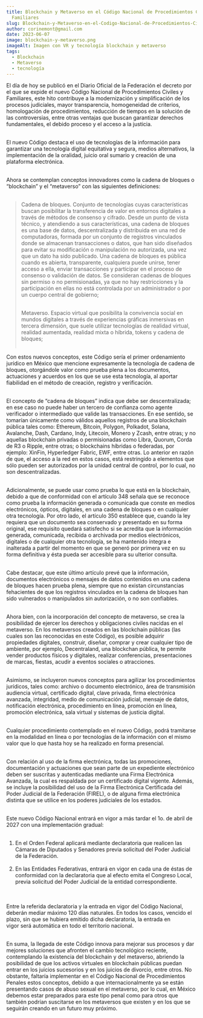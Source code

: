 ```yaml
---
title: Blockchain y Metaverso en el Código Nacional de Procedimientos Civiles y
  Familiares
slug: Blockchain-y-Metaverso-en-el-Codigo-Nacional-de-Procedimientos-Civiles-y-Familiares
author: corinemont@gmail.com
date: 2023-06-07
image: blockchain-y-metaverso.png
imageAlt: Imagen con VR y tecnología blockchain y metaverso
tags:
  - Blockchain
  - Metaverso
  - tecnología
---
```

<!--StartFragment-->

El día de hoy se publicó en el Diario Oficial de la Federación el decreto por el que se expide el nuevo Código Nacional de Procedimientos Civiles y Familiares, este hito contribuye a la modernización y simplificación de los procesos judiciales, mayor transparencia, homogeneidad de criterios, homologación de procedimientos, reducción de tiempos en la solución de las controversias, entre otras ventajas que buscan garantizar derechos fundamentales, el debido proceso y el acceso a la justicia.<br/><br/>

El nuevo Código destaca el uso de tecnologías de la información para garantizar una tecnología digital equitativa y segura, medios alternativos, la implementación de la oralidad, juicio oral sumario y creación de una plataforma electrónica.<br/><br/>

Ahora se contemplan conceptos innovadores como la cadena de bloques o “blockchain” y el “metaverso” con las siguientes definiciones:<br/><br/>

> Cadena de bloques. Conjunto de tecnologías cuyas características buscan posibilitar la transferencia de valor en entornos digitales a través de métodos de consenso y cifrado. Desde un punto de vista técnico, y atendiendo a sus características, una cadena de bloques es una base de datos, descentralizada y distribuida en una red de computadoras, formada por un conjunto de registros vinculados donde se almacenan transacciones o datos, que han sido diseñados para evitar su modificación o manipulación no autorizada, una vez que un dato ha sido publicado. Una cadena de bloques es pública cuando es abierta, transparente, cualquiera puede unirse, tener acceso a ella, enviar transacciones y participar en el proceso de consenso o validación de datos. Se consideran cadenas de bloques sin permiso o no permisionadas, ya que no hay restricciones y la participación en ellas no está controlada por un administrador o por un cuerpo central de gobierno;<br/><br/>
>
> Metaverso. Espacio virtual que posibilita la convivencia social en mundos digitales a través de experiencias gráficas inmersivas en tercera dimensión, que suele utilizar tecnologías de realidad virtual, realidad aumentada, realidad mixta o híbrida, tokens y cadena de bloques;<br/><br/>

Con estos nuevos conceptos, este Código sería el primer ordenamiento jurídico en México que mencione expresamente la tecnología de cadena de bloques, otorgándole valor como prueba plena a los documentos, actuaciones y acuerdos en los que se use esta tecnología, al aportar fiabilidad en el método de creación, registro y verificación. <br/><br/>

El concepto de “cadena de bloques” indica que debe ser descentralizada; en ese caso no puede haber un tercero de confianza como agente verificador o intermediado que valide las transacciones. En ese sentido, se tomarían únicamente como válidos aquellos registros de una blockchain pública tales como: Ethereum, Bitcoin, Polygon, Polkadot, Solana, Avalanche, Dash, Cardano, Indy, Litecoin, Monero y Zcash, entre otras; y no aquellas blockchain privadas o permisionadas como Libra, Quorum, Corda de R3 o Ripple, entre otras; o blockchains híbridas o federadas, por ejemplo: XinFin, Hyperledger Fabric, EWF, entre otras. Lo anterior en razón de que, el acceso a la red en estos casos, está restringido a elementos que sólo pueden ser autorizados por la unidad central de control, por lo cual, no son descentralizadas.<br/><br/>

Adicionalmente, se puede usar como prueba lo que está en la blockchain, debido a que de conformidad con el artículo 348 señala que se reconoce como prueba la información generada o comunicada que conste en medios electrónicos, ópticos, digitales, en una cadena de bloques o en cualquier otra tecnología. Por otro lado, el artículo 350 establece que, cuando la ley requiera que un documento sea conservado y presentado en su forma original, ese requisito quedará satisfecho si se acredita que la información generada, comunicada, recibida o archivada por medios electrónicos, digitales o de cualquier otra tecnología, se ha mantenido íntegra e inalterada a partir del momento en que se generó por primera vez en su forma definitiva y ésta pueda ser accesible para su ulterior consulta. <br/><br/>

Cabe destacar, que este último artículo prevé que la información, documentos electrónicos o mensajes de datos contenidos en una cadena de bloques hacen prueba plena, siempre que no existan circunstancias fehacientes de que los registros vinculados en la cadena de bloques han sido vulnerados o manipulados sin autorización, o no son confiables.<br/><br/>

Ahora bien, con la incorporación del concepto de metaverso, se crea la posibilidad de ejercer los derechos y obligaciones civiles nacidas en el metaverso. En los metaversos creados en las blockchain públicas (las cuales son las reconocidas en este Código), es posible adquirir propiedades digitales, construir, diseñar, comprar y crear cualquier tipo de ambiente, por ejemplo, Decentraland, una blockchan pública, te permite vender productos físicos y digitales, realizar conferencias, presentaciones de marcas, fiestas, acudir a eventos sociales o atracciones.<br/><br/>

Asimismo, se incluyeron nuevos conceptos para agilizar los procedimientos jurídicos, tales como: archivo o documento electrónico, área de transmisión audiencia virtual, certificado digital, clave privada, firma electrónica avanzada, integridad, medio de comunicación judicial, mensaje de datos, notificación electrónica, procedimiento en línea, promoción en línea, promoción electrónica, sala virtual y sistemas de justicia digital.<br/><br/>

Cualquier procedimiento contemplado en el nuevo Código, podrá tramitarse en la modalidad en línea o por tecnologías de la información con el mismo valor que lo que hasta hoy se ha realizado en forma presencial.<br/><br/>

Con relación al uso de la firma electrónica, todas las promociones, documentación y actuaciones que sean parte de un expediente electrónico deben ser suscritas y autenticadas mediante una Firma Electrónica Avanzada, la cual es respaldada por un certificado digital vigente. Además, se incluye la posibilidad del uso de la Firma Electrónica Certificada del Poder Judicial de la Federación (FIREL), o de alguna firma electrónica distinta que se utilice en los poderes judiciales de los estados.<br/><br/>

Este nuevo Código Nacional entrará en vigor a más tardar el 1o. de abril de 2027 con una implementación gradual:<br/><br/>

1. En el Orden Federal aplicará mediante declaratoria que realicen las Cámaras de Diputados y Senadores previa solicitud del Poder Judicial de la Federación.<br/><br/>
2. En las Entidades Federativas, entrará en vigor en cada una de éstas de conformidad con la declaratoria que al efecto emita el Congreso Local, previa solicitud del Poder Judicial de la entidad correspondiente.<br/><br/>

\
Entre la referida declaratoria y la entrada en vigor del Código Nacional, deberán mediar máximo 120 días naturales. En todos los casos, vencido el plazo, sin que se hubiera emitido dicha declaratoria, la entrada en vigor será automática en todo el territorio nacional.<br/><br/>

En suma, la llegada de este Código innova para mejorar sus procesos y dar mejores soluciones que afronten el cambio tecnológico reciente, contemplando la existencia del blockchain y del metaverso, abriendo la posibilidad de que los activos virtuales en blockchain públicas puedan entrar en los juicios sucesorios y en los juicios de divorcio, entre otros. No obstante, faltaría implementar en el Código Nacional de Procedimientos Penales estos conceptos, debido a que internacionalmente ya se están presentando casos de abuso sexual en el metaverso, por lo cual, en México debemos estar preparados para este tipo penal como para otros que también podrían suscitarse en los metaversos que existen y en los que se seguirán creando en un futuro muy próximo. 

<!--EndFragment-->